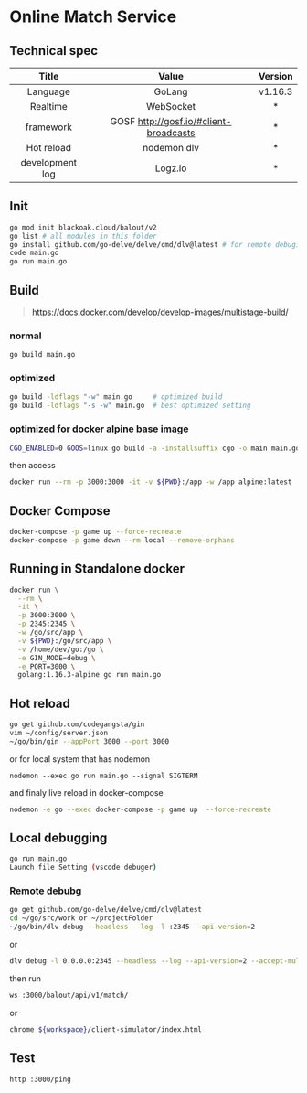 # Online Match Service

## Technical spec

| Title | Value | Version |
|:---:|:---:|:---:|
| Language | GoLang | v1.16.3 |
| Realtime  | WebSocket | * |
| framework | GOSF http://gosf.io/#client-broadcasts | * |
| Hot reload | nodemon dlv | * |
| development log | Logz.io | * |



## Init
```bash
go mod init blackoak.cloud/balout/v2
go list # all modules in this folder
go install github.com/go-delve/delve/cmd/dlv@latest # for remote debuging
code main.go
go run main.go
```
## Build

> https://docs.docker.com/develop/develop-images/multistage-build/
### normal

```bash
go build main.go

```

### optimized

```bash
go build -ldflags "-w" main.go     # optimized build
go build -ldflags "-s -w" main.go  # best optimized setting
```
### optimized for docker alpine base image

```bash
CGO_ENABLED=0 GOOS=linux go build -a -installsuffix cgo -o main main.go
```
then access
```bash
docker run --rm -p 3000:3000 -it -v ${PWD}:/app -w /app alpine:latest ./main
```

## Docker Compose
```bash
docker-compose -p game up --force-recreate
docker-compose -p game down --rm local --remove-orphans
```

## Running in Standalone docker
```bash
docker run \
  --rm \
  -it \
  -p 3000:3000 \
  -p 2345:2345 \
  -w /go/src/app \
  -v ${PWD}:/go/src/app \
  -v /home/dev/go:/go \
  -e GIN_MODE=debug \
  -e PORT=3000 \
  golang:1.16.3-alpine go run main.go
```

## Hot reload
```bash
go get github.com/codegangsta/gin
vim ~/config/server.json
~/go/bin/gin --appPort 3000 --port 3000
```
or for local system that has nodemon
```
nodemon --exec go run main.go --signal SIGTERM
```
and finaly live reload in docker-compose
```bash
nodemon -e go --exec docker-compose -p game up  --force-recreate
```


## Local debugging
```bash
go run main.go
Launch file Setting (vscode debuger)
```

### Remote debubg
```bash
go get github.com/go-delve/delve/cmd/dlv@latest
cd ~/go/src/work or ~/projectFolder
~/go/bin/dlv debug --headless --log -l :2345 --api-version=2
```
or 
```bash
dlv debug -l 0.0.0.0:2345 --headless --log --api-version=2 --accept-multiclient main.go
```

then run 
```bash
ws :3000/balout/api/v1/match/
```
or 
```bash
chrome ${workspace}/client-simulator/index.html
```


## Test
```bash
http :3000/ping
```